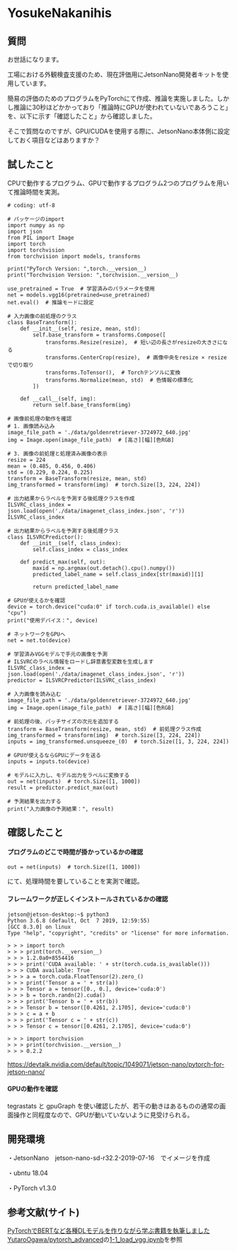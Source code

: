 # YosukeNakanihis

## 質問

お世話になります。

工場における外観検査支援のため、現在評価用にJetsonNano開発者キットを使用しています。

簡易の評価のためのプログラムをPyTorchにて作成、推論を実施しました。しかし推論に30秒ほどかかっており「推論時にGPUが使われていないであろうこと」を、以下に示す「確認したこと」から確認しました。

そこで質問なのですが、GPU/CUDAを使用する際に、JetsonNano本体側に設定しておく項目などはありますか？



## 試したこと

CPUで動作するプログラム、GPUで動作するプログラム2つのプログラムを用いて推論時間を実測。

```GPU版
# coding: utf-8

# パッケージのimport
import numpy as np
import json
from PIL import Image
import torch
import torchvision
from torchvision import models, transforms

print("PyTorch Version: ",torch.__version__)
print("Torchvision Version: ",torchvision.__version__)

use_pretrained = True  # 学習済みのパラメータを使用
net = models.vgg16(pretrained=use_pretrained)
net.eval()  # 推論モードに設定

# 入力画像の前処理のクラス
class BaseTransform():
    def __init__(self, resize, mean, std):
        self.base_transform = transforms.Compose([
            transforms.Resize(resize),  # 短い辺の長さがresizeの大きさになる
            transforms.CenterCrop(resize),  # 画像中央をresize × resizeで切り取り
            transforms.ToTensor(),  # Torchテンソルに変換
            transforms.Normalize(mean, std)  # 色情報の標準化
        ])

    def __call__(self, img):
        return self.base_transform(img)

# 画像前処理の動作を確認
# 1. 画像読み込み
image_file_path = './data/goldenretriever-3724972_640.jpg'
img = Image.open(image_file_path)  # [高さ][幅][色RGB]

# 3. 画像の前処理と処理済み画像の表示
resize = 224
mean = (0.485, 0.456, 0.406)
std = (0.229, 0.224, 0.225)
transform = BaseTransform(resize, mean, std)
img_transformed = transform(img)  # torch.Size([3, 224, 224])

# 出力結果からラベルを予測する後処理クラスを作成
ILSVRC_class_index = json.load(open('./data/imagenet_class_index.json', 'r'))
ILSVRC_class_index

# 出力結果からラベルを予測する後処理クラス
class ILSVRCPredictor():
    def __init__(self, class_index):
        self.class_index = class_index

    def predict_max(self, out):
        maxid = np.argmax(out.detach().cpu().numpy())
        predicted_label_name = self.class_index[str(maxid)][1]

        return predicted_label_name

# GPUが使えるかを確認
device = torch.device("cuda:0" if torch.cuda.is_available() else "cpu")
print("使用デバイス：", device)

# ネットワークをGPUへ
net = net.to(device)

# 学習済みVGGモデルで手元の画像を予測
# ILSVRCのラベル情報をロードし辞意書型変数を生成します
ILSVRC_class_index = json.load(open('./data/imagenet_class_index.json', 'r'))
predictor = ILSVRCPredictor(ILSVRC_class_index)

# 入力画像を読み込む
image_file_path = './data/goldenretriever-3724972_640.jpg'
img = Image.open(image_file_path)  # [高さ][幅][色RGB]

# 前処理の後、バッチサイズの次元を追加する
transform = BaseTransform(resize, mean, std)  # 前処理クラス作成
img_transformed = transform(img)  # torch.Size([3, 224, 224])
inputs = img_transformed.unsqueeze_(0)  # torch.Size([1, 3, 224, 224])

# GPUが使えるならGPUにデータを送る
inputs = inputs.to(device)

# モデルに入力し、モデル出力をラベルに変換する
out = net(inputs)  # torch.Size([1, 1000])
result = predictor.predict_max(out)

# 予測結果を出力する
print("入力画像の予測結果：", result)
```



## 確認したこと

#### プログラムのどこで時間が掛かっているかの確認

```
out = net(inputs)  # torch.Size([1, 1000])
```

にて、処理時間を要していることを実測で確認。



#### フレームワークが正しくインストールされているかの確認

```
jetson@jetson-desktop:~$ python3
Python 3.6.8 (default, Oct  7 2019, 12:59:55) 
[GCC 8.3.0] on linux
Type "help", "copyright", "credits" or "license" for more information.

> > > import torch
> > > print(torch.__version__)
> > > 1.2.0a0+8554416
> > > print('CUDA available: ' + str(torch.cuda.is_available()))
> > > CUDA available: True
> > > a = torch.cuda.FloatTensor(2).zero_()
> > > print('Tensor a = ' + str(a))
> > > Tensor a = tensor([0., 0.], device='cuda:0')
> > > b = torch.randn(2).cuda()
> > > print('Tensor b = ' + str(b))
> > > Tensor b = tensor([0.4261, 2.1705], device='cuda:0')
> > > c = a + b
> > > print('Tensor c = ' + str(c))
> > > Tensor c = tensor([0.4261, 2.1705], device='cuda:0')

> > > import torchvision
> > > print(torchvision.__version__)
> > > 0.2.2

```

https://devtalk.nvidia.com/default/topic/1049071/jetson-nano/pytorch-for-jetson-nano/



#### GPUの動作を確認

tegrastats と gpuGraph を使い確認したが、若干の動きはあるものの通常の画面操作と同程度なので、GPUが動いていないように見受けられる。



## 開発環境

・JetsonNano　jetson-nano-sd-r32.2-2019-07-16　でイメージを作成

・ubntu 18.04

・PyTorch v1.3.0



## 参考文献(サイト)

[PyTorchでBERTなど各種DLモデルを作りながら学ぶ書籍を執筆しました](https://qiita.com/sugulu/items/07253d12b1fc72e16aba)
[YutaroOgawa/pytorch_advanced](<https://github.com/YutaroOgawa/pytorch_advanced/tree/master/1_image_classification>)の[1-1_load_vgg.ipynb](https://github.com/YutaroOgawa/pytorch_advanced/blob/master/1_image_classification/1-1_load_vgg.ipynb)を参照
